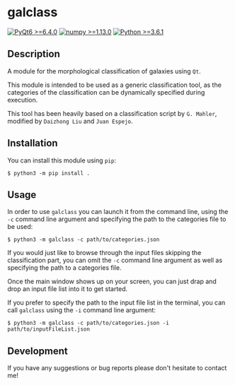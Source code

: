 # galclass

[![PyQt6 >=6.4.0](https://img.shields.io/badge/PyQt6->=6.4.0-red.svg)](https://pypi.org/project/PyQt6/6.4.0/)
[![numpy >=1.13.0](https://img.shields.io/badge/numpy->=1.13.0-green.svg)](https://pypi.org/project/numpy/1.13.0/)
[![Python >=3.6.1](https://img.shields.io/badge/Python->=3.6.1-blue.svg)](https://www.python.org/downloads/release/python-361/)

## Description

A module for the morphological classification of galaxies using `Qt`.

This module is intended to be used as a generic classification tool, as the categories of the classification can be dynamically specified during execution.

This tool has been heavily based on a classification script by `G. Mahler`, modified by `Daizhong Liu` and `Juan Espejo`.

## Installation

You can install this module using `pip`:

```console
$ python3 -m pip install .
```

## Usage

In order to use `galclass` you can launch it from the command line, using the `-c` command line argument and specifying the path to the categories file to be used:

```console
$ python3 -m galclass -c path/to/categories.json
```

If you would just like to browse through the input files skipping the classification part, you can omit the `-c` command line argument as well as specifying the path to a categories file.

Once the main window shows up on your screen, you can just drap and drop an input file list into it to get started.

If you prefer to specify the path to the input file list in the terminal, you can call `galclass` using the `-i` command line argument:

```console
$ python3 -m galclass -c path/to/categories.json -i path/to/inputFileList.json
```

## Development

If you have any suggestions or bug reports please don't hesitate to contact me!